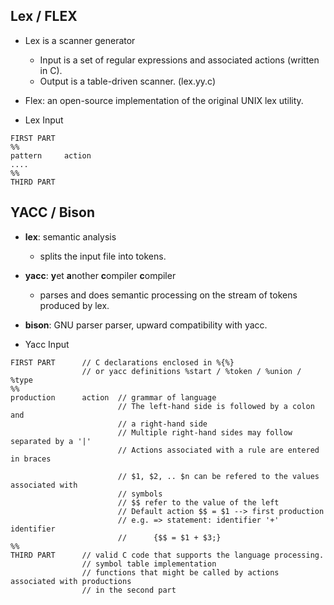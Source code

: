 ## Lex / FLEX
- Lex is a scanner generator
  - Input is a set of regular expressions and associated actions (written in C).
  - Output is a table-driven scanner. (lex.yy.c)

- Flex: an open-source implementation of the original UNIX lex utility.

- Lex Input
```text
FIRST PART
%%
pattern     action
....
%%
THIRD PART
```

## YACC / Bison 
- **lex**: semantic analysis  
  - splits the input file into tokens.  

- **yacc**: **y**et **a**nother **c**ompiler **c**ompiler  
  - parses and does semantic processing on the stream of tokens produced by lex.  

- **bison**: GNU parser parser, upward compatibility with yacc.  

- Yacc Input
```text
FIRST PART      // C declarations enclosed in %{%} 
                // or yacc definitions %start / %token / %union / %type
%%
production      action  // grammar of language
                        // The left-hand side is followed by a colon and
                        // a right-hand side
                        // Multiple right-hand sides may follow separated by a '|'
                        // Actions associated with a rule are entered in braces

                        // $1, $2, .. $n can be refered to the values associated with
                        // symbols
                        // $$ refer to the value of the left
                        // Default action $$ = $1 --> first production
                        // e.g. => statement: identifier '+' identifier
                        //      {$$ = $1 + $3;}
%%
THIRD PART      // valid C code that supports the language processing.
                // symbol table implementation
                // functions that might be called by actions associated with productions
                // in the second part
```
